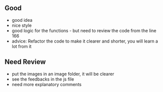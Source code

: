 ## Good
- good idea
- nice style
- good logic for the functions - but need to review the code from the line 166
- advice: Refactor the code to make it clearer and shorter, you will learn a  lot from it


## Need Review
- put the images in an image folder, it will be clearer
- see the feedbacks in the js file
- need more explanatory comments